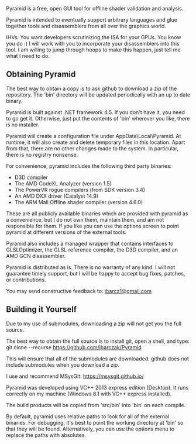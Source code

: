 
Pyramid is a free, open GUI tool for offline shader validation and analysis.

Pyramid is intended to eventually support arbitrary languages and glue together tools and disassemblers from all over the graphics world.
 
IHVs:  You want developers scrutinizing the ISA for your GPUs.  You know you do :) I will work with you to incorporate your disassemblers into this tool.  I am willing to jump through hoops to make this happen, just tell me what I need to do.


Obtaining Pyramid
------------------

The best way to obtain a copy is to ask github to download a zip of the repository.  The 'bin' directory will be updated periodically with an up to date binary.  

Pyramid is built against .NET framework 4.5.  If you don't have it, you need to go get it.  Otherwise, just put the contents of 'bin' wherever you like, there is no installer.

Pyramid will create a configuration file under AppData\Local\Pyramid.  At runtime, it will also create and delete temporary files in this location.  Apart from that, there are no other changes made to the system.  In particular, there is no registry nonsense.

For convenience, pyramid includes the following third party binaries:
 - D3D compiler
 - The AMD CodeXL Analyzer (version 1.5)
 - The PowerVR rogue compilers (from SDK version 3.4)
 - An AMD DXX driver (Catalyst 14.9)
 - The ARM Mali Offline shader compiler (version 4.6.0)

These are all publicly available binaries which are provided with pyramid as a convenience, but I do not own them, maintain them, and am not responsible for them.  If you like you can use the options screen to point pyramid at different versions of the external tools.

Pyramid also includes a managed wrapper that contains interfaces to GLSLOptimizer, the GLSL reference compiler, the D3D compiler, and an AMD GCN disassembler.


Pyramid is distributed as is. There is no warranty of any kind. I will not guarantee timely support, but I will be happy to accept bug fixes, patches, or contributions.

You may send constructive feedback to:  jbarcz1@gmail.com



Building it Yourself
---------------------

Due to my use of submodules, downloading a zip will not get you the full source.

The best way to obtain the full source is to install git, open a shell, and type:  
    git clone --recurse https://github.com/jbarczak/Pyramid

This will ensure that all of the submodules are downloaded.  github does not include submodules when you download a zip.

I use and recommend MSysGit:  https://msysgit.github.io/

Pyramid was developed using VC++ 2013 express edition (Desktop).  It runs correctly on my machine (Windows 8.1 with VC++ express installed).  

The build products will be copied from 'src/bin' into 'bin' on each compile.  

By default, pyramid uses relative paths to look for all of the external binaries.  For debugging, it's best to point the working directory at 'bin' so that they will be found.  Alternatively, you can use the options menu to replace the paths with absolutes.
